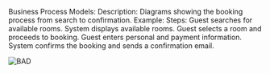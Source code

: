 Business Process Models:
Description: Diagrams showing the booking process from search to confirmation.
Example:
Steps:
Guest searches for available rooms.
System displays available rooms.
Guest selects a room and proceeds to booking.
Guest enters personal and payment information.
System confirms the booking and sends a confirmation email.



![BAD](https://github.com/user-attachments/assets/be51f1a1-629b-4979-803f-21388458f3c0)
